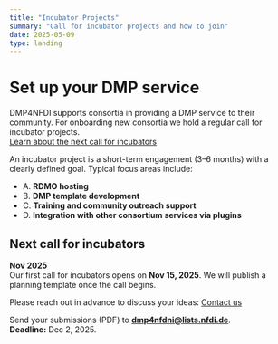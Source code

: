 ```yaml
---
title: "Incubator Projects"
summary: "Call for incubator projects and how to join"
date: 2025-05-09
type: landing
---
```


# Set up your DMP service

DMP4NFDI supports consortia in providing a DMP service to their community. For onboarding new consortia we hold a regular call for incubator projects.  
[Learn about the next call for incubators](#next-call-for-incubators)

An incubator project is a short-term engagement (3–6 months) with a clearly defined goal. Typical focus areas include:

- A. **RDMO hosting**  
- B. **DMP template development**  
- C. **Training and community outreach support**  
- D. **Integration with other consortium services via plugins**

<!-- Take a look at our [recent and completed incubators](/success/) to see past projects. --> 

## Next call for incubators

**Nov 2025**  
Our first call for incubators opens on **Nov 15, 2025**. We will publish a planning template once the call begins.

<!-- Our next call for incubators opens on **TO DO **. We will publish a planning template once the call begins.--> 

Please reach out in advance to discuss your ideas: [Contact us](/contact/)

Send your submissions (PDF) to **[dmp4nfdni@lists.nfdi.de](mailto:dmp4nfdni@lists.nfdi.de)**.  
**Deadline:** Dec 2, 2025.  
